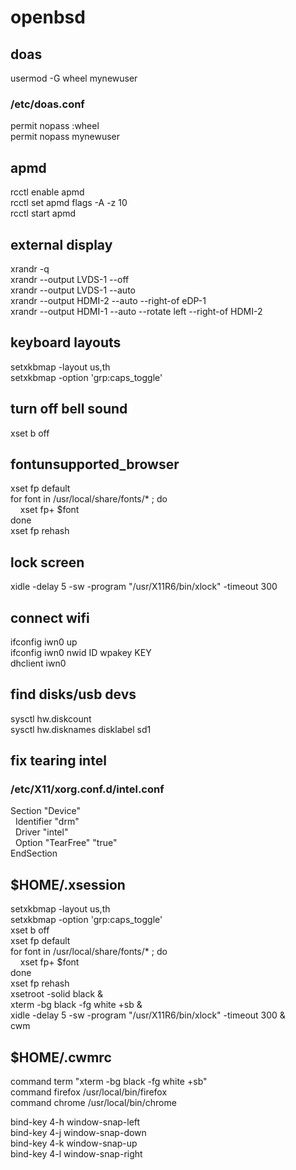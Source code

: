 # openbsd
## doas
usermod -G wheel mynewuser

### /etc/doas.conf
permit nopass :wheel  
permit nopass mynewuser

## apmd
rcctl enable apmd  
rcctl set apmd flags -A -z 10  
rcctl start apmd  

## external display
xrandr -q  
xrandr --output LVDS-1 --off  
xrandr --output LVDS-1 --auto  
xrandr --output HDMI-2 --auto --right-of eDP-1  
xrandr --output HDMI-1 --auto --rotate left --right-of HDMI-2 
 
## keyboard layouts
setxkbmap -layout us,th  
setxkbmap -option 'grp:caps_toggle'

## turn off bell sound
xset b off

## fontunsupported_browser
xset fp default  
for font in /usr/local/share/fonts/* ; do  
&nbsp;&nbsp;&nbsp;&nbsp;xset fp+ $font  
done  
xset fp rehash  

## lock screen
xidle -delay 5 -sw -program "/usr/X11R6/bin/xlock" -timeout 300  

## connect wifi
ifconfig iwn0 up  
ifconfig iwn0 nwid ID wpakey KEY  
dhclient iwn0  

## find disks/usb devs
sysctl hw.diskcount  
sysctl hw.disknames
disklabel sd1  

## fix tearing intel
### /etc/X11/xorg.conf.d/intel.conf
Section "Device"  
&nbsp;&nbsp;Identifier "drm"  
&nbsp;&nbsp;Driver "intel"  
&nbsp;&nbsp;Option "TearFree" "true"  
EndSection  

## $HOME/.xsession
setxkbmap -layout us,th  
setxkbmap -option 'grp:caps_toggle'  
xset b off  
xset fp default  
for font in /usr/local/share/fonts/* ; do  
&nbsp;&nbsp;&nbsp;&nbsp;xset fp+ $font  
done  
xset fp rehash  
xsetroot -solid black &  
xterm -bg black -fg white +sb &  
xidle -delay 5 -sw -program "/usr/X11R6/bin/xlock" -timeout 300 &  
cwm

## $HOME/.cwmrc
command term "xterm -bg black -fg white +sb"  
command firefox /usr/local/bin/firefox  
command chrome /usr/local/bin/chrome  

bind-key 4-h window-snap-left  
bind-key 4-j window-snap-down  
bind-key 4-k window-snap-up  
bind-key 4-l window-snap-right  
